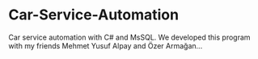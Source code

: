 # Car-Service-Automation
Car service automation with C# and MsSQL. We developed this program with my friends Mehmet Yusuf Alpay and Özer Armağan...
